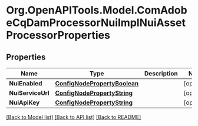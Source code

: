 # Org.OpenAPITools.Model.ComAdobeCqDamProcessorNuiImplNuiAssetProcessorProperties
## Properties

Name | Type | Description | Notes
------------ | ------------- | ------------- | -------------
**NuiEnabled** | [**ConfigNodePropertyBoolean**](ConfigNodePropertyBoolean.md) |  | [optional] 
**NuiServiceUrl** | [**ConfigNodePropertyString**](ConfigNodePropertyString.md) |  | [optional] 
**NuiApiKey** | [**ConfigNodePropertyString**](ConfigNodePropertyString.md) |  | [optional] 

[[Back to Model list]](../README.md#documentation-for-models) [[Back to API list]](../README.md#documentation-for-api-endpoints) [[Back to README]](../README.md)

